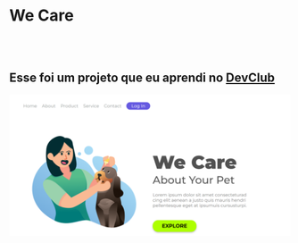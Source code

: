 <h1>We Care</h1>
<br>
<br>
<h2>Esse foi um projeto que eu aprendi no <a href="https://rodolfomori.com.br/devclub">DevClub</a></h2>

<img src="https://github.com/erikson2023/We-Care/blob/main/Captura%20de%20tela%202024-01-05%20215906.png?raw=true"/>

